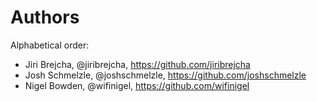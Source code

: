# Authors

Alphabetical order:

* Jiri Brejcha, @jiribrejcha, <https://github.com/jiribrejcha>
* Josh Schmelzle, @joshschmelzle, <https://github.com/joshschmelzle>
* Nigel Bowden, @wifinigel, <https://github.com/wifinigel>